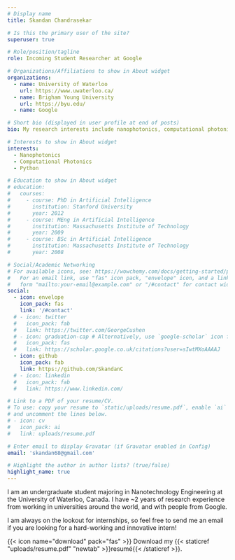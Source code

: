```yaml
---
# Display name
title: Skandan Chandrasekar

# Is this the primary user of the site?
superuser: true

# Role/position/tagline
role: Incoming Student Researcher at Google

# Organizations/Affiliations to show in About widget
organizations:
  - name: University of Waterloo
    url: https://www.uwaterloo.ca/
  - name: Brigham Young University
    url: https://byu.edu/
  - name: Google

# Short bio (displayed in user profile at end of posts)
bio: My research interests include nanophotonics, computational photonics, and Photonic Integrated Circuits (PICs).

# Interests to show in About widget
interests:
  - Nanophotonics
  - Computational Photonics
  - Python

# Education to show in About widget
# education:
#   courses:
#     - course: PhD in Artificial Intelligence
#       institution: Stanford University
#       year: 2012
#     - course: MEng in Artificial Intelligence
#       institution: Massachusetts Institute of Technology
#       year: 2009
#     - course: BSc in Artificial Intelligence
#       institution: Massachusetts Institute of Technology
#       year: 2008

# Social/Academic Networking
# For available icons, see: https://wowchemy.com/docs/getting-started/page-builder/#icons
#   For an email link, use "fas" icon pack, "envelope" icon, and a link in the
#   form "mailto:your-email@example.com" or "/#contact" for contact widget.
social:
  - icon: envelope
    icon_pack: fas
    link: '/#contact'
  # - icon: twitter
  #   icon_pack: fab
  #   link: https://twitter.com/GeorgeCushen
  # - icon: graduation-cap # Alternatively, use `google-scholar` icon from `ai` icon pack
  #   icon_pack: fas
  #   link: https://scholar.google.co.uk/citations?user=sIwtMXoAAAAJ
  - icon: github
    icon_pack: fab
    link: https://github.com/SkandanC
  # - icon: linkedin
  #   icon_pack: fab
  #   link: https://www.linkedin.com/

# Link to a PDF of your resume/CV.
# To use: copy your resume to `static/uploads/resume.pdf`, enable `ai` icons in `params.toml`,
# and uncomment the lines below.
# - icon: cv
#   icon_pack: ai
#   link: uploads/resume.pdf

# Enter email to display Gravatar (if Gravatar enabled in Config)
email: 'skandan68@gmail.com'

# Highlight the author in author lists? (true/false)
highlight_name: true
---
```


I am an undergraduate student majoring in Nanotechnology Engineering at the University of Waterloo, Canada. I have ~2 years of research experience from working in universities around the world, and with people from Google.

I am always on the lookout for internships, so feel free to send me an email if you are looking for a hard-working and innovative intern!

{{< icon name="download" pack="fas" >}} Download my {{< staticref "uploads/resume.pdf" "newtab" >}}resumé{{< /staticref >}}.
